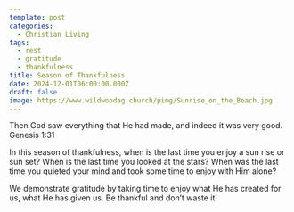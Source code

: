 ```yaml
---
template: post
categories:
  - Christian Living
tags:
  - rest
  - gratitude
  - thankfulness
title: Season of Thankfulness
date: 2024-12-01T06:00:00.000Z
draft: false
image: https://www.wildwoodag.church/pimg/Sunrise_on_the_Beach.jpg
---
```

Then God saw everything that He had made, and indeed it was very good. Genesis 1:31

In this season of thankfulness, when is the last time you enjoy a sun rise or sun set? When is the last time you looked at the stars? When was the last time you quieted your mind and took some time to enjoy with Him alone?

We demonstrate gratitude by taking time to enjoy what He has created for us, what He has given us. Be thankful and don’t waste it!
